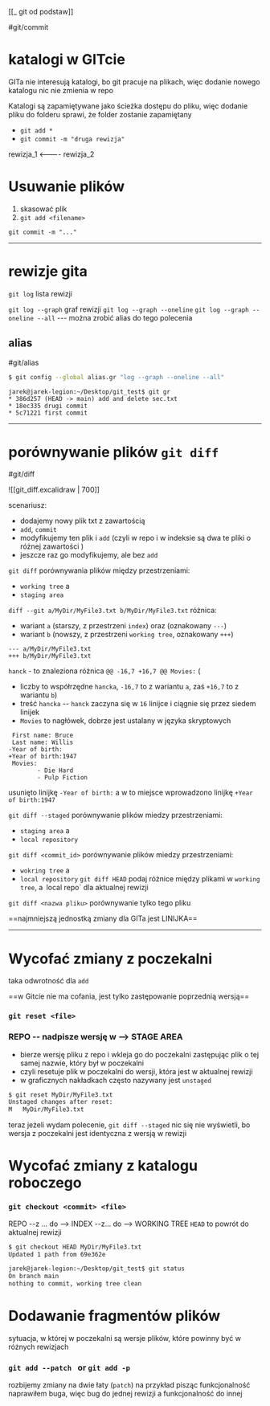 [[_ git od podstaw]]

#git/commit 

# katalogi w GITcie
GITa nie interesują katalogi, bo git pracuje na plikach, więc dodanie nowego katalogu nic nie zmienia w repo

Katalogi są zapamiętywane jako ścieżka dostępu do pliku, więc dodanie pliku do folderu sprawi, że folder zostanie zapamiętany

- `git add *`
- `git commit -m "druga rewizja"`


rewizja_1 <---- rewizja_2


# Usuwanie plików

1. skasować plik
2. `git add <filename>`

`git commit -m "..."`


---
# rewizje gita

`git log` lista rewizji

`git log --graph` graf rewizji
`git log --graph --oneline`
`git log --graph --oneline --all` --- można zrobić alias do tego polecenia

## alias
#git/alias

```bash
$ git config --global alias.gr "log --graph --oneline --all"
```

```
jarek@jarek-legion:~/Desktop/git_test$ git gr
* 386d257 (HEAD -> main) add and delete sec.txt
* 18ec335 drugi commit
* 5c71221 first commit

```


---------
# porównywanie plików `git diff`
#git/diff

![[git_diff.excalidraw | 700]]

scenariusz:
- dodajemy nowy plik txt z zawartością
- `add`, `commit`
- modyfikujemy ten plik i `add` (czyli  w repo i w indeksie są dwa te pliki o różnej zawartości )
- jeszcze raz go modyfikujemy, ale bez `add`


`git diff` porównywania plików między przestrzeniami:
- `working tree` a 
- `staging area`

`diff --git a/MyDir/MyFile3.txt b/MyDir/MyFile3.txt`
różnica:
- wariant `a` (starszy, z przestrzeni `index`) oraz (oznakowany `---`)
- wariant `b` (nowszy, z przestrzeni `working tree`, oznakowany `+++`)
```
--- a/MyDir/MyFile3.txt
+++ b/MyDir/MyFile3.txt

```

`hanck` - to znaleziona różnica
`@@ -16,7 +16,7 @@ Movies:` (
- liczby to współrzędne `hancka`, `-16,7` to z wariantu `a`, zaś `+16,7` to z wariantu `b`)
- treść `hancka` -- `hanck` zaczyna się w `16` linijce i ciągnie się przez siedem linijek
- `Movies` to nagłówek, dobrze jest ustalany w języka skryptowych
```
 First name: Bruce
 Last name: Willis
-Year of birth:
+Year of birth:1947
 Movies:
        - Die Hard
        - Pulp Fiction

```
usunięto linijkę `-Year of birth:`
a w to miejsce wprowadzono linijkę `+Year of birth:1947`

`git diff --staged` porównywanie plików miedzy przestrzeniami:
- `staging area` a 
- `local repository`

`git diff <commit_id>` porównywanie plików miedzy przestrzeniami:
- `wokring tree` a 
- `local repository`
`git diff HEAD` podaj różnice między plikami w `working tree`, a` `local repo` dla aktualnej rewizji


`git diff <nazwa pliku>` porównywanie tylko tego pliku

==najmniejszą jednostką zmiany dla GITa jest LINIJKA==

-----
# Wycofać zmiany z poczekalni
taka odwrotność dla `add`

==w Gitcie nie ma cofania, jest tylko zastępowanie poprzednią wersją==

### `git reset <file>`
### REPO -- nadpisze wersję w --> STAGE AREA
- bierze wersję pliku z repo i wkleja go do poczekalni zastępując plik o tej samej nazwie, który był w poczekalni
- czyli resetuje plik w poczekalni do wersji, która jest w aktualnej rewizji
- w graficznych nakładkach często nazywany jest `unstaged`


```bash
$ git reset MyDir/MyFile3.txt
Unstaged changes after reset:
M	MyDir/MyFile3.txt

```
teraz jeżeli wydam polecenie, `git diff --staged` nic się nie wyświetli, bo
wersja z poczekalni jest identyczna z wersją w rewizji


# Wycofać zmiany z katalogu roboczego

### `git checkout <commit> <file>`
REPO --z ... do --> INDEX --z... do  --> WORKING TREE
`HEAD` to powrót do aktualnej rewizji

```bash
$ git checkout HEAD MyDir/MyFile3.txt
Updated 1 path from 69e362e

jarek@jarek-legion:~/Desktop/git_test$ git status
On branch main
nothing to commit, working tree clean
```


# Dodawanie fragmentów plików
sytuacja, w której w poczekalni są wersje plików, które powinny być w różnych rewizjach

### `git add --patch `  or `git add -p`
rozbijemy zmiany na dwie łaty (`patch`)
na przykład pisząc funkcjonalność naprawiłem buga, więc bug do jednej rewizji a funkcjonalność do innej







